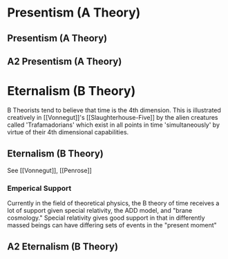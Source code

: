 # Presentism (A Theory)

## Presentism (A Theory)

## A2 Presentism (A Theory)

# Eternalism (B Theory)

B Theorists tend to believe that time is the 4th dimension. This is illustrated creatively in [[Vonnegut]]'s [[Slaughterhouse-Five]] by the alien creatures called 'Trafamadorians' which exist in all points in time 'simultaneously' by virtue of their 4th dimensional capabilities. 

## Eternalism (B Theory)
See [[Vonnegut]], [[Penrose]]

### Emperical Support
Currently in the field of theoretical physics, the B theory of time receives a lot of support given special relativity, the ADD model, and "brane cosmology." Special relativity gives good support in that in differently massed beings can have differing sets of events in the "present moment"

## A2 Eternalism (B Theory)
